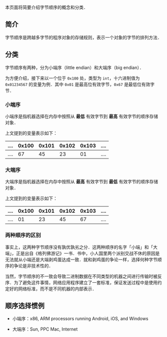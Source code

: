 本页面将简要介绍字节顺序的概念和分类．

## 简介

字节顺序是跨越多字节的程序对象的存储规则，表示一个对象的字节的排列方法．

## 分类

字节顺序有两种，分为小端序（little endian）和大端序（big endian）．

为方便介绍，接下来以一个位于 `0x100` 处，类型为 `int`，十六进制值为 `0x01234567` 的变量为例．其中 `0x01` 是最高位有效字节，`0x67` 是最低位有效字节．

### 小端序

小端序是指机器选择在内存中按照从 **最低** 有效字节到 **最高** 有效字节的顺序存储对象．

上文提到的变量表示如下：

| .... | 0x100 | 0x101 | 0x102 | 0x103 | .... |
| ---- | ----- | ----- | ----- | ----- | ---- |
| .... | 67    | 45    | 23    | 01    | .... |

### 大端序

大端序是指机器选择在内存中按照从 **最高** 有效字节到 **最低** 有效字节的顺序存储对象．

上文提到的变量表示如下：

| .... | 0x100 | 0x101 | 0x102 | 0x103 | .... |
| ---- | ----- | ----- | ----- | ----- | ---- |
| .... | 01    | 23    | 45    | 67    | .... |

### 两种顺序的区别

事实上，这两种字节顺序没有孰优孰劣之分．这两种顺序的名字「小端」和「大端」，正是出自《格列佛游记》一书．书中，小人国里两个派别交战不休的原因是无法就从小端还是大端剥鸡蛋达成一致．就和剥鸡蛋的争论一样，选择何种字节顺序的争论是非技术性的．

当然，字节顺序的不一致会导致二进制数据在不同类型的机器之间进行传输时被反序．为了避免这件事情，网络应用程序建立了一套标准，保证发送过程中是使用约定好的网络标准，而不是不同机器的内部表示．

## 顺序选择惯例

-   小端序：x86, ARM processors running Android, iOS, and Windows

-   大端序：Sun, PPC Mac, Internet
